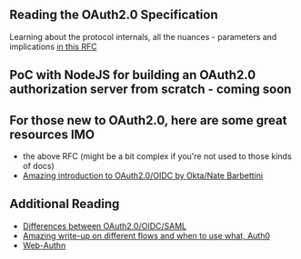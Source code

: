 ## Reading the OAuth2.0 Specification

Learning about the protocol internals, all the nuances - parameters and implications [in this RFC](https://tools.ietf.org/html/rfc6749)  

## PoC with NodeJS for building an OAuth2.0 authorization server from scratch - coming soon

## For those new to OAuth2.0, here are some great resources IMO
- the above RFC (might be a bit complex if you're not used to those kinds of docs)
- [Amazing introduction to OAuth2.0/OIDC by Okta/Nate Barbettini](https://www.youtube.com/watch?v=996OiexHze0)

## Additional Reading
- [Differences between OAuth2.0/OIDC/SAML](https://www.okta.com/identity-101/whats-the-difference-between-oauth-openid-connect-and-saml/#:~:text=The%20main%20differentiator%20between%20these,industry%20standards%20for%20federated%20authentication.)
- [Amazing write-up on different flows and when to use what, Auth0](https://auth0.com/docs/api-auth/which-oauth-flow-to-use)
- [Web-Authn](https://webauthn.io/)


